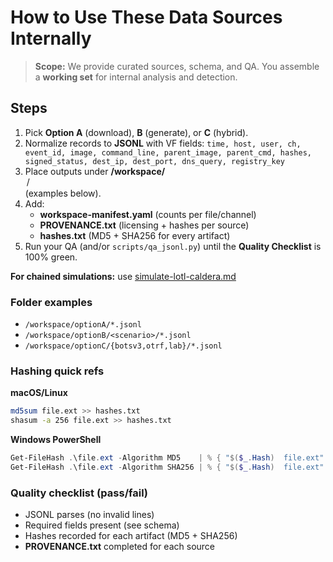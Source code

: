 # How to Use These Data Sources Internally

> **Scope:** We provide curated sources, schema, and QA. You assemble a **working set** for internal analysis and detection.

## Steps
1. Pick **Option A** (download), **B** (generate), or **C** (hybrid).
2. Normalize records to **JSONL** with VF fields:
   `time, host, user, ch, event_id, image, command_line, parent_image, parent_cmd, hashes, signed_status, dest_ip, dest_port, dns_query, registry_key`
3. Place outputs under **/workspace/<option>/** (examples below).
4. Add:
   - **workspace-manifest.yaml** (counts per file/channel)
   - **PROVENANCE.txt** (licensing + hashes per source)
   - **hashes.txt** (MD5 + SHA256 for every artifact)
5. Run your QA (and/or `scripts/qa_jsonl.py`) until the **Quality Checklist** is 100% green.

**For chained simulations:** use [simulate-lotl-caldera.md](simulate-lotl-caldera.md)

### Folder examples
- `/workspace/optionA/*.jsonl`
- `/workspace/optionB/<scenario>/*.jsonl`
- `/workspace/optionC/{botsv3,otrf,lab}/*.jsonl`

### Hashing quick refs
**macOS/Linux**
```bash
md5sum file.ext >> hashes.txt
shasum -a 256 file.ext >> hashes.txt
```

**Windows PowerShell**
```powershell
Get-FileHash .\file.ext -Algorithm MD5    | % { "$($_.Hash)  file.ext" }     >> hashes.txt
Get-FileHash .\file.ext -Algorithm SHA256 | % { "$($_.Hash)  file.ext" }     >> hashes.txt
```

### Quality checklist (pass/fail)
- JSONL parses (no invalid lines)
- Required fields present (see schema)
- Hashes recorded for each artifact (MD5 + SHA256)
- **PROVENANCE.txt** completed for each source
